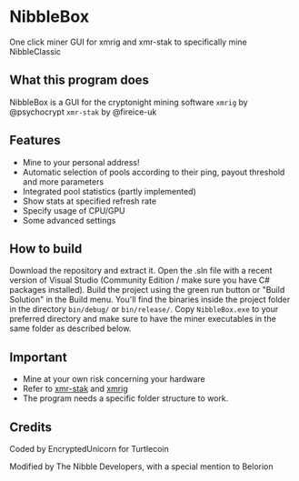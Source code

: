# NibbleBox 
One click miner GUI for xmrig and xmr-stak to specifically mine NibbleClassic

## What this program does
NibbleBox is a GUI for the cryptonight mining software `xmrig` by @psychocrypt `xmr-stak` by @fireice-uk  

## Features
* Mine to your personal address!
* Automatic selection of pools according to their ping, payout threshold and more parameters
* Integrated pool statistics (partly implemented)
* Show stats at specified refresh rate
* Specify usage of CPU/GPU
* Some advanced settings

## How to build
Download the repository and extract it. Open the .sln file with a recent version of Visual Studio (Community Edition / make sure you have C# packages installed). Build the project using the green run button or "Build Solution" in the Build menu. You'll find the binaries inside the project folder in the directory `bin/debug/` or `bin/release/`. Copy `NibbleBox.exe` to your preferred directory and make sure to have the miner executables in the same folder as described below.

## Important
* Mine at your own risk concerning your hardware
* Refer to [xmr-stak](https://github.com/fireice-uk/xmr-stak) and [xmrig](https://github.com/xmrig)
* The program needs a specific folder structure to work.


## Credits
Coded by EncryptedUnicorn for Turtlecoin

Modified by The Nibble Developers, with a special mention to Belorion

